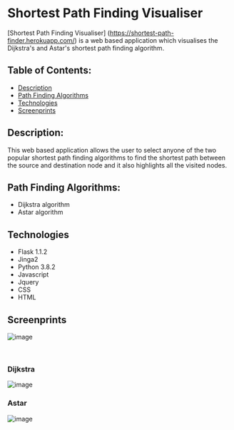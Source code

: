 # Shortest Path Finding Visualiser

[Shortest Path Finding Visualiser] (https://shortest-path-finder.herokuapp.com/) is a web based application which visualises the Dijkstra's and Astar's shortest path finding algorithm.


## Table of Contents:
* [Description](#Description)
* [Path Finding Algorithms](#Path-Finding-Algorithms)
* [Technologies](#Technologies)
* [Screenprints](#Screenprints)

## Description: <br>
This web based application allows the user to select anyone of the two popular shortest path finding algorithms to find the shortest path between the source and destination node and it also highlights all the visited nodes.

## Path Finding Algorithms:
* Dijkstra algorithm
* Astar algorithm

## Technologies
* Flask 1.1.2
* Jinga2
* Python 3.8.2
* Javascript
* Jquery
* CSS
* HTML

## Screenprints

![image](https://user-images.githubusercontent.com/8282374/79353895-500bf800-7f59-11ea-99bc-ec4d0229c27d.png)

<br>

### Dijkstra
![image](https://user-images.githubusercontent.com/8282374/79354109-99f4de00-7f59-11ea-8760-9e218496e587.png)

### Astar
![image](https://user-images.githubusercontent.com/8282374/79354200-ba249d00-7f59-11ea-94a4-a49678cf07f3.png)

